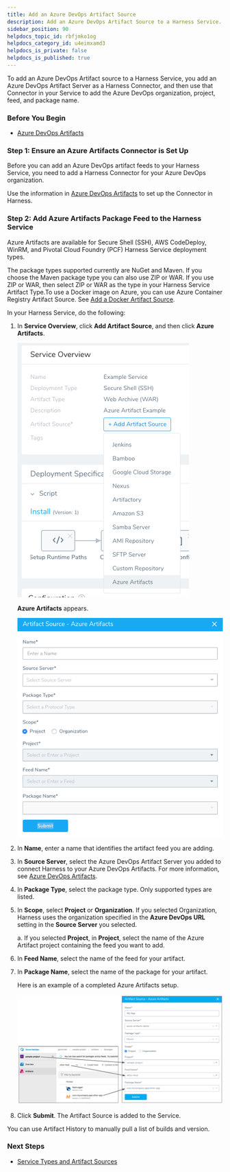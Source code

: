```yaml
---
title: Add an Azure DevOps Artifact Source
description: Add an Azure DevOps Artifact Source to a Harness Service.
sidebar_position: 90
helpdocs_topic_id: rbfjmko1og
helpdocs_category_id: u4eimxamd3
helpdocs_is_private: false
helpdocs_is_published: true
---
```


To add an Azure DevOps Artifact source to a Harness Service, you add an Azure DevOps Artifact Server as a Harness Connector, and then use that Connector in your Service to add the Azure DevOps organization, project, feed, and package name.


### Before You Begin

* [Azure DevOps Artifacts](https://docs.harness.io/article/7dghbx1dbl-configuring-artifact-server#azure_dev_ops_artifacts)

### Step 1: Ensure an Azure Artifacts Connector is Set Up

Before you can add an Azure DevOps artifact feeds to your Harness Service, you need to add a Harness Connector for your Azure DevOps organization.

Use the information in [Azure DevOps Artifacts](https://docs.harness.io/article/7dghbx1dbl-configuring-artifact-server#azure_dev_ops_artifacts) to set up the Connector in Harness.

### Step 2: Add Azure Artifacts Package Feed to the Harness Service

Azure Artifacts are available for Secure Shell (SSH), AWS CodeDeploy, WinRM, and Pivotal Cloud Foundry (PCF) Harness Service deployment types.

The package types supported currently are NuGet and Maven. If you choose the Maven package type you can also use ZIP or WAR. If you use ZIP or WAR, then select ZIP or WAR as the type in your Harness Service Artifact Type.To use a Docker image on Azure, you can use Azure Container Registry Artifact Source. See [Add a Docker Artifact Source](add-a-docker-image-service.md).

In your Harness Service, do the following:

1. In **Service Overview**, click **Add Artifact Source**, and then click **Azure Artifacts**.

   ![](./static/add-an-azure-dev-ops-artifact-source-65.png)

   **Azure Artifacts** appears.

   ![](./static/add-an-azure-dev-ops-artifact-source-66.png)

4. In **Name**, enter a name that identifies the artifact feed you are adding.
5. In **Source Server**, select the Azure DevOps Artifact Server you added to connect Harness to your Azure DevOps Artifacts. For more information, see [Azure DevOps Artifacts](https://docs.harness.io/article/7dghbx1dbl-configuring-artifact-server#azure_dev_ops_artifacts).
6. In **Package Type**, select the package type. Only supported types are listed.
7. In **Scope**, select **Project** or **Organization**. If you selected Organization, Harness uses the organization specified in the **Azure DevOps URL** setting in the **Source Server** you selected.

	a. If you selected **Project**, in **Project**, select the name of the Azure Artifact project containing the feed you want to add.
	
8. In **Feed Name**, select the name of the feed for your artifact.
9. In **Package Name**, select the name of the package for your artifact.

   Here is an example of a completed Azure Artifacts setup.

   ![](./static/add-an-azure-dev-ops-artifact-source-67.png)

10. Click **Submit**. The Artifact Source is added to the Service.

You can use Artifact History to manually pull a list of builds and version.

### Next Steps

* [Service Types and Artifact Sources](service-types-and-artifact-sources.md)

